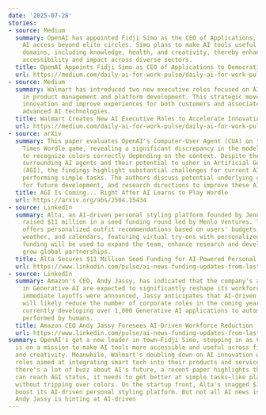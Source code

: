 ```yaml
---
date: '2025-07-28'
stories:
- source: Medium
  summary: OpenAI has appointed Fidji Simo as the CEO of Applications, aiming to broaden
    AI access beyond elite circles. Simo plans to make AI tools useful in various
    domains, including knowledge, health, and creativity, thereby enhancing their
    accessibility and impact across diverse sectors.
  title: OpenAI Appoints Fidji Simo as CEO of Applications to Democratize AI Tools
  url: https://medium.com/daily-ai-for-work-pulse/daily-ai-for-work-pulse-28th-of-july-7cbad2f5dcc6
- source: Medium
  summary: Walmart has introduced two new executive roles focused on AI integration
    in product management and platform development. This strategic move aims to enhance
    innovation and improve experiences for both customers and associates by leveraging
    advanced AI technologies.
  title: Walmart Creates New AI Executive Roles to Accelerate Innovation
  url: https://medium.com/daily-ai-for-work-pulse/daily-ai-for-work-pulse-28th-of-july-7cbad2f5dcc6
- source: arXiv
  summary: This paper evaluates OpenAI's Computer-User Agent (CUA) on the New York
    Times Wordle game, revealing a significant discrepancy in the model's ability
    to recognize colors correctly depending on the context. Despite the enthusiasm
    surrounding AI agents and their potential to usher in Artificial General Intelligence
    (AGI), the findings highlight substantial challenges for current AI models in
    performing simple tasks. The authors discuss potential underlying causes, implications
    for future development, and research directions to improve these AI systems.
  title: AGI Is Coming... Right After AI Learns to Play Wordle
  url: https://arxiv.org/abs/2504.15434
- source: LinkedIn
  summary: Alta, an AI-driven personal styling platform founded by Jenny Wang, has
    raised $11 million in a seed funding round led by Menlo Ventures. The platform
    offers personalized outfit recommendations based on users' budgets, lifestyles,
    weather, and calendars, featuring virtual try-ons with personalized avatars. The
    funding will be used to expand the team, enhance research and development, and
    grow global partnerships.
  title: Alta Secures $11 Million Seed Funding for AI-Powered Personal Styling Agent
  url: https://www.linkedin.com/pulse/ai-news-funding-updates-from-last-24-hours18th-june-2025-anshuman-jha-bztxc
- source: LinkedIn
  summary: Amazon's CEO, Andy Jassy, has indicated that the company's advancements
    in Generative AI are expected to significantly reshape its workforce. While no
    immediate layoffs were announced, Jassy anticipates that AI-driven efficiencies
    will likely reduce the number of corporate roles in the coming years. Amazon is
    currently developing over 1,000 Generative AI applications to automate tasks traditionally
    performed by humans.
  title: Amazon CEO Andy Jassy Foresees AI-Driven Workforce Reduction
  url: https://www.linkedin.com/pulse/ai-news-funding-updates-from-last-24-hours18th-june-2025-anshuman-jha-bztxc
summary: OpenAI's got a new leader in town—Fidji Simo, stepping in as CEO of Applications,
  is on a mission to make AI tools more accessible and useful across fields like health
  and creativity. Meanwhile, Walmart's doubling down on AI innovation with fresh executive
  roles aimed at integrating smart tech into their products and services. And while
  there's a lot of buzz about AI's future, a recent paper highlights that before AI
  can reach AGI status, it needs to get better at simple tasks—like playing Wordle
  without tripping over colors. On the startup front, Alta's snagged $11 million to
  boost its AI-driven personal styling platform. But not all AI news is rosy; Amazon's
  Andy Jassy is hinting at AI-driven
---
```


<!-- Generated with AI web search 2025-07-28 13:41 UTC -->
